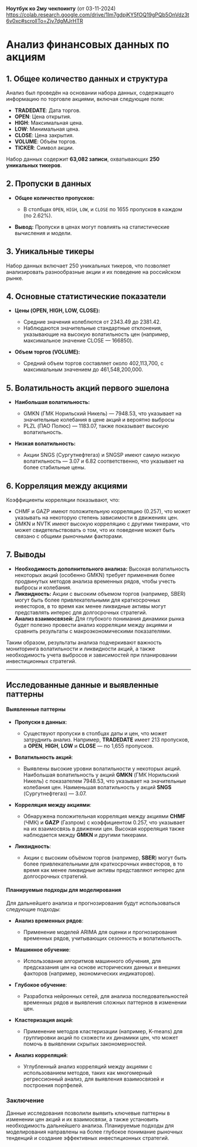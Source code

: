 **Ноутбук ко 2му чекпоинту**
(от 03-11-2024) https://colab.research.google.com/drive/1Im7gdpjKY5fOQ19gPQb5OnVdz3t6v0xc#scrollTo=Zjv7dgMJrHTR

# Анализ финансовых данных по акциям

## 1. Общее количество данных и структура

Анализ был проведён на основании набора данных, содержащего информацию по торговле акциями, включая следующие поля:

- **TRADEDATE**: Дата торгов.
- **OPEN**: Цена открытия.
- **HIGH**: Максимальная цена.
- **LOW**: Минимальная цена.
- **CLOSE**: Цена закрытия.
- **VOLUME**: Объём торгов.
- **TICKER**: Символ акции.

Набор данных содержит **63,082 записи**, охватывающих **250 уникальных тикеров**.

## 2. Пропуски в данных

- **Общее количество пропусков:**
  - В столбцах `OPEN`, `HIGH`, `LOW`, и `CLOSE` по 1655 пропусков в каждом (по 2.62%).

- **Вывод:**
 Пропуски в ценах могут повлиять на статистические вычисления и модели.

## 3. Уникальные тикеры

Набор данных включает 250 уникальных тикеров, что позволяет анализировать разнообразные акции и их поведение на российском рынке.

## 4. Основные статистические показатели

- **Цены (OPEN, HIGH, LOW, CLOSE):**
  - Средние значения колеблются от 2343.49 до 2381.42.
  - Наблюдаются значительные стандартные отклонения, указывающие на высокую волатильность цен (например, максимальное значение CLOSE — 166850).

- **Объем торгов (VOLUME):**
  - Средний объем торгов составляет около 402,113,700, с максимальным значением до 461,548,200,000.

## 5. Волатильность акций первого эшелона

- **Наибольшая волатильность:**
  - GMKN (ГМК Норильский Никель) — 7948.53, что указывает на значительные колебания в цене акций и вероятно выбросы
  - PLZL (ПАО Полюс) — 1183.07, также показывает высокую волатильность.

- **Низкая волатильность:**
  - Акции SNGS (Сургутнефтегаз) и SNGSP имеют самую низкую волатильность — 3.07 и 6.82 соответственно, что указывает на более стабильные цены.

## 6. Корреляция между акциями

Коэффициенты корреляции показывают, что:
- CHMF и GAZP имеют положительную корреляцию (0.257), что может указывать на некоторую степень зависимости в движениях цен.
- GMKN и NVTK имеют высокую корреляцию с другими тикерами, что может свидетельствовать о том, что их поведение может быть связано с общими рыночными факторами.

## 7. Выводы

- **Необходимость дополнительного анализа:** Высокая волатильность некоторых акций (особенно GMKN) требует применения более продвинутых методов анализа временных рядов, чтобы учесть выбросы и колебания.
- **Ликвидность:** Акции с высоким объемом торгов (например, SBER) могут быть более привлекательными для краткосрочных инвесторов, в то время как менее ликвидные активы могут представлять интерес для долгосрочных стратегий.
- **Анализ взаимосвязей:** Для глубокого понимания динамики рынка будет полезно провести анализ корреляции между акциями и сравнить результаты с макроэкономическими показателями.

Таким образом, результаты анализа подчеркивают важность мониторинга волатильности и ликвидности акций, а также необходимость учета выбросов и зависимостей при планировании инвестиционных стратегий.

---

## Исследованные данные и выявленные паттерны

#### Выявленные паттерны

- **Пропуски в данных**:
  - Существуют пропуски в столбцах даты и цен, что может затруднить анализ. Например, **TRADEDATE** имеет 213 пропусков, а **OPEN**, **HIGH**, **LOW** и **CLOSE** — по 1,655 пропусков.

- **Волатильность акций**:
  - Выявлены высокие уровни волатильности у некоторых акций. Наибольшая волатильность у акций **GMKN** (ГМК Норильский Никель) с показателем 7948.53, что указывает на значительные колебания цен. Наименьшая волатильность у акций **SNGS** (Сургутнефтегаз) — 3.07.

- **Корреляция между акциями**:
  - Обнаружена положительная корреляция между акциями **CHMF** (ЧМК) и **GAZP** (Газпром) с коэффициентом 0.257, что указывает на их взаимосвязь в движении цен. Высокая корреляция также наблюдается между **GMKN** и другими тикерами.

- **Ликвидность**:
  - Акции с высоким объёмом торгов (например, **SBER**) могут быть более привлекательными для краткосрочных инвесторов, в то время как менее ликвидные активы представляют интерес для долгосрочных стратегий.

#### Планируемые подходы для моделирования

Для дальнейшего анализа и прогнозирования будут использоваться следующие подходы:

- **Анализ временных рядов**:
  - Применение моделей ARIMA для оценки и прогнозирования временных рядов, учитывающих сезонность и волатильность.

- **Машинное обучение**:
  - Использование алгоритмов машинного обучения, для предсказания цен на основе исторических данных и внешних факторов (например, экономических индикаторов).

- **Глубокое обучение**:
  - Разработка нейронных сетей, для анализа последовательностей временных рядов и выявления сложных паттернов в изменении цен.

- **Кластеризация акций**:
  - Применение методов кластеризации (например, K-means) для группировки акций по схожести их динамики цен, что может помочь в выявлении скрытых закономерностей.

- **Анализ корреляций**:
  - Углубленный анализ корреляций между акциями с использованием методов, таких как многомерный регрессионный анализ, для выявления взаимосвязей и построения портфелей.

### Заключение

Данные исследования позволили выявить ключевые паттерны в изменении цен акций и их взаимосвязи, а также установить необходимость дальнейшего анализа. Планируемые подходы для моделирования направлены на более глубокое понимание рыночных тенденций и создание эффективных инвестиционных стратегий.


